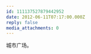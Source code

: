 ```yaml
---
id: 111137527879442952
date: 2012-06-11T07:17:00.000Z
reply: false
media_attachments: 0
---
```


城市广场。 ​​​​

